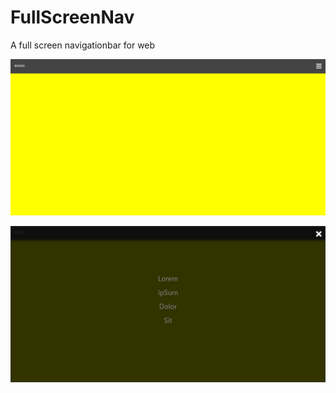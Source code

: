 # FullScreenNav
A full screen navigationbar for web

![Home](https://raw.githubusercontent.com/rohanparab/FullScreenNav/master/demoimg/1.png)

![On Click](https://raw.githubusercontent.com/rohanparab/FullScreenNav/master/demoimg/2.png)